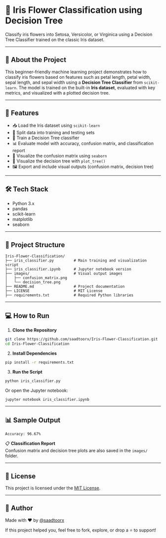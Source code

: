 # 🌸 Iris Flower Classification using Decision Tree

Classify iris flowers into Setosa, Versicolor, or Virginica using a Decision Tree Classifier trained on the classic Iris dataset.

---

## 🧠 About the Project

This beginner-friendly machine learning project demonstrates how to classify iris flowers based on features such as petal length, petal width, sepal length, and sepal width using a **Decision Tree Classifier** from `scikit-learn`. The model is trained on the built-in **Iris dataset**, evaluated with key metrics, and visualized with a plotted decision tree.

---

## 🚀 Features

* 📥 Load the Iris dataset using `scikit-learn`
* 🧪 Split data into training and testing sets
* 🌲 Train a Decision Tree classifier
* 📊 Evaluate model with accuracy, confusion matrix, and classification report
* 🌿 Visualize the confusion matrix using `seaborn`
* 🌳 Visualize the decision tree with `plot_tree()`
* 🖼️ Export and include visual outputs (confusion matrix, decision tree)

---

## 🛠️ Tech Stack

* Python 3.x  
* pandas  
* scikit-learn  
* matplotlib  
* seaborn  

---

## 📁 Project Structure

```
Iris-Flower-Classification/
├── iris_classifier.py         # Main training and visualization script
├── iris_classifier.ipynb      # Jupyter notebook version
├── images/                    # Visual output images
│   ├── confusion_matrix.png
│   └── decision_tree.png
├── README.md                  # Project documentation
├── LICENSE                    # MIT License
├── requirements.txt           # Required Python libraries
```

---

## 💻 How to Run

1. **Clone the Repository**

```bash
git clone https://github.com/saadtoorx/Iris-Flower-Classification.git
cd Iris-Flower-Classification
```

2. **Install Dependencies**

```bash
pip install -r requirements.txt
```

3. **Run the Script**

```bash
python iris_classifier.py
```

Or open the Jupyter notebook:

```bash
jupyter notebook iris_classifier.ipynb
```

---

## 📊 Sample Output

```
Accuracy: 96.67%
```

📋 **Classification Report**  
Confusion matrix and decision tree plots are also saved in the `images/` folder.

---

## 🧾 License

This project is licensed under the [MIT License](LICENSE).

---

## 👤 Author

Made with ❤️ by [@saadtoorx](https://github.com/saadtoorx)

If this project helped you, feel free to fork, explore, or drop a ⭐ to support!
